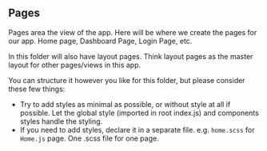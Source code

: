 ## Pages

Pages area the view of the app. Here will be where we create the pages for our app. Home page, Dashboard Page, Login Page, etc. 

In this folder will also have layout pages. Think layout pages as the master layout for other pages/views in this app. 

You can structure it however you like for this folder, but please consider these few things: 
* Try to add styles as minimal as possible, or without style at all if possible. Let the global style (imported in root index.js) and components styles handle the styling.
* If you need to add styles, declare it in a separate file. e.g. `home.scss` for `Home.js` page. One .scss file for one page.
